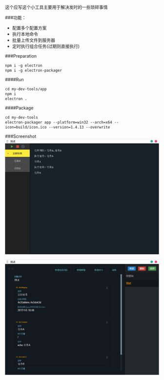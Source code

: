 这个应写这个小工具主要用于解决发时的一些琐碎事情

###功能：
- 配置多个配置方案
- 执行本地命令
- 批量上传文件到服务器
- 定时执行组合任务(过期则直接执行)


###Preparation
``` 
npm i -g electron 
npm i -g electron-packager
```
####Run
```
cd my-dev-tools/app
npm i
electron .
```
####Package
```
cd my-dev-tools
electron-packager app --platform=win32 --arch=x64 --icon=build/icon.ico --version=1.4.13 --overwrite
```

###Screenshot
![1](1.png)

![2](2.png)
